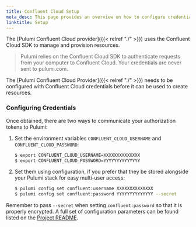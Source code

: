 ```yaml
---
title: Confluent Cloud Setup
meta_desc: This page provides an overview on how to configure credentials for the Pulumi Confluent Cloud Provider.
linktitle: Setup
---
```


The [Pulumi Confluent Cloud provider]({{< relref "./" >}}) uses the Confluent Cloud SDK to manage and provision resources.

> Pulumi relies on the Confluent Cloud SDK to authenticate requests from your computer to Confluent Cloud. Your credentials are never sent
> to pulumi.com.

The [Pulumi Confluent Cloud Provider]({{< relref "./" >}}) needs to be configured with Confluent Cloud credentials
before it can be used to create resources.

### Configuring Credentials

Once obtained, there are two ways to communicate your authorization tokens to Pulumi:

1. Set the environment variables `CONFLUENT_CLOUD_USERNAME` and `CONFLUENT_CLOUD_PASSWORD`:

    ```bash
    $ export CONFLUENT_CLOUD_USERNAME=XXXXXXXXXXXXXX
    $ export CONFLUENT_CLOUD_PASSWORD=YYYYYYYYYYYYYY
    ```

2. Set them using configuration, if you prefer that they be stored alongside your Pulumi stack for easy multi-user access:

    ```bash
    $ pulumi config set confluent:username XXXXXXXXXXXXXX
    $ pulumi config set confluent:password YYYYYYYYYYYYYY --secret
    ```

Remember to pass `--secret` when setting `confluent:password` so that it is properly encrypted. A full set of configuration parameters
can be found listed on the [Project README](https://github.com/pulumi/pulumi-confluent/blob/master/README.md).